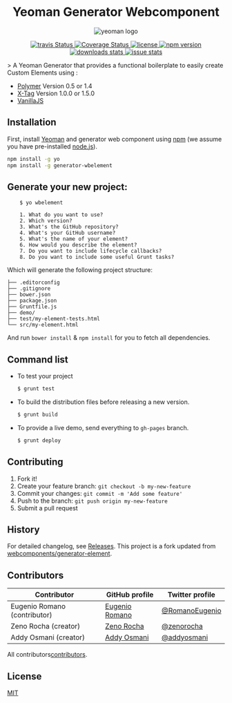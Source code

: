 <h1 align="center">Yeoman Generator Webcomponent</h1>
<p align="center">
  <img src='https://github.com/yeoman/media/blob/master/optimized/yeoman-150x150-opaque.png'  alt='yeoman logo'/>
</p>
<p align="center">
  <a title='Build Status' href="https://travis-ci.org/eromano/webcomponent-generator-element">
    <img src='https://travis-ci.org/eromano/webcomponent-generator-element.svg?branch=master'  alt='travis Status' />
  </a>
  <a  alt='Coverage Status' href='https://coveralls.io/r/eromano/webcomponent-generator-element'>
    <img src='https://img.shields.io/coveralls/eromano/webcomponent-generator-element.svg' alt='Coverage Status' />
  </a>
  <a  alt='license' href='https://github.com/eromano/webcomponent-generator-element/blob/master/LICENSE'>
    <img src='https://img.shields.io/badge/license-MIT-blue.svg' alt='license' />
  </a>
  <a alt='npm version' href="https://nodei.co/npm/generator-wbelement/">
    <img src="http://img.shields.io/npm/v/generator-wbelement.svg" alt='npm version' >
  </a>
      <a alt='downloads stats' href='https://npmjs.org/package/webcomponent-generator-element'>
        <img src='https://img.shields.io/npm/dm/generator-wbelement.svg' alt='downloads stats' />
      </a>
    <a  alt='issue stats closed' href='http://issuestats.com/github/eromano/webcomponent-generator-element'>
      <img src='http://issuestats.com/github/eromano/webcomponent-generator-element/badge/issue' alt='issue stats' />
    </a>
</p>
> A Yeoman Generator that provides a functional boilerplate to easily create Custom Elements using :

 * [Polymer](http://www.polymer-project.org/) Version 0.5 or 1.4
 * [X-Tag](http://x-tags.org/) Version 1.0.0 or 1.5.0
 * [VanillaJS](http://vanilla-js.com/)

## Installation

First, install [Yeoman](http://yeoman.io) and generator web component using [npm](https://www.npmjs.com/) (we assume you have pre-installed [node.js](https://nodejs.org/)).

```sh
npm install -g yo
npm install -g generator-wbelement
```

##  Generate your new project:

``` 
    $ yo wbelement
```

``` 
    1. What do you want to use?
    2. Which version?
    3. What's the GitHub repository?
    4. What's your GitHub username?
    5. What's the name of your element?
    6. How would you describe the element?
    7. Do you want to include lifecycle callbacks?
    8. Do you want to include some useful Grunt tasks?
```

Which will generate the following project structure:


    ├── .editorconfig
    ├── .gitignore
    ├── bower.json
    ├── package.json
    ├── Gruntfile.js
    ├── demo/
    ├── test/my-element-tests.html
    └── src/my-element.html

    
And run `bower install` & `npm install` for you to fetch all dependencies.

## Command list 

* To test your project

    ```sh
    $ grunt test
    ```

* To build the distribution files before releasing a new version.

    ```sh
    $ grunt build
    ```

* To provide a live demo, send everything to `gh-pages` branch.

    ```sh
    $ grunt deploy
    ```
    
## Contributing

1. Fork it!
2. Create your feature branch: `git checkout -b my-new-feature`
3. Commit your changes: `git commit -m 'Add some feature'`
4. Push to the branch: `git push origin my-new-feature`
5. Submit a pull request

## History

For detailed changelog, see [Releases](https://github.com/eromano/webcomponent-generator-element/releases).
This project is a fork updated from [webcomponents/generator-element](https://github.com/webcomponents/generator-element).

## Contributors

Contributor | GitHub profile | Twitter profile |
--- | --- | ---
Eugenio Romano (contributor)| [Eugenio Romano](https://github.com/eromano) | [@RomanoEugenio](https://twitter.com/RomanoEugenio)
Zeno Rocha  (creator) | [Zeno Rocha](https://github.com/zenorocha)| [@zenorocha](https://twitter.com/zenorocha)
Addy Osmani (creator) | [Addy Osmani](https://github.com/addyosmani)| [@addyosmani](https://twitter.com/addyosmani)

All contributors[contributors](https://github.com/eromano/webcomponent-generator-element/graphs/contributors).

## License
[MIT](https://github.com/eromano/webcomponent-generator-element/blob/master/LICENSE)
 

